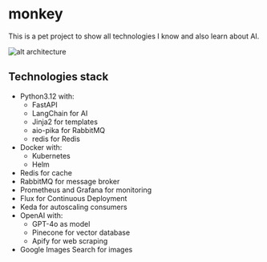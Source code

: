 # monkey
This is a pet project to show all technologies I know and also learn about AI.

![alt architecture](assets/monkey-architecture.png "Architecture")

## Technologies stack
- Python3.12 with:
  - FastAPI
  - LangChain for AI
  - Jinja2 for templates
  - aio-pika for RabbitMQ
  - redis for Redis
- Docker with:
  - Kubernetes
  - Helm
- Redis for cache
- RabbitMQ for message broker
- Prometheus and Grafana for monitoring
- Flux for Continuous Deployment
- Keda for autoscaling consumers
- OpenAI with:
  - GPT-4o as model
  - Pinecone for vector database
  - Apify for web scraping
- Google Images Search for images
